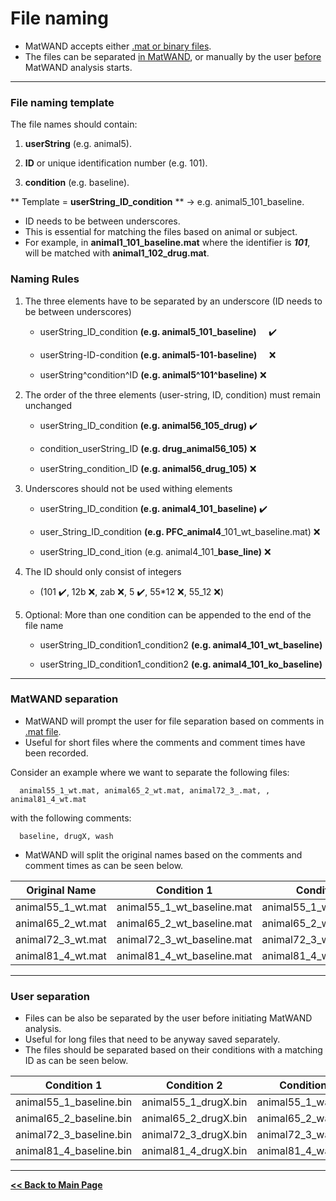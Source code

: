 # File naming
- MatWAND accepts either [.mat or binary files](/Inputs.md). 
- The files can be separated [in MatWAND](#matwand-separation), or manually by the user [before](#user-separation) MatWAND analysis starts.

---

### File naming template
The file names should contain:

1) **userString** (e.g. animal5).

2) **ID** or unique identification number (e.g. 101).

3) **condition** (e.g. baseline).

** Template = **userString_ID_condition** ** -> e.g. animal5\_101_baseline.

- ID needs to be between underscores. 
- This is essential for matching the files based on animal or subject.
- For example, in **animal1\_101_baseline.mat** where the identifier is ***101***, will be matched with  **animal1\_102_drug.mat**.

### Naming Rules
1. The three elements have to be separated by an underscore (ID needs to be between underscores)

      * userString_ID_condition **(e.g. animal5\_101_baseline)** &nbsp;&nbsp;&nbsp; :heavy_check_mark: 
      
      * userString-ID-condition **(e.g. animal5-101-baseline)**  &nbsp;&nbsp;&nbsp; :x: 
     
      * userString^condition^ID **(e.g. animal5^101^baseline)**  :x: 

2. The order of the three elements (user-string, ID, condition) must remain unchanged

      * userString_ID_condition **(e.g. animal56\_105_drug)** :heavy_check_mark: 
      
      * condition_userString_ID **(e.g. drug\_animal56_105)** :x: 
      
      * userString_condition_ID **(e.g. animal56\_drug_105)** :x:  

3. Underscores should not be used withing elements

      * userString_ID_condition **(e.g. animal4\_101_baseline)** :heavy_check_mark:
      
      * user_String_ID_condition **(e.g. PFC\_animal4**_101_wt_baseline.mat) :x:
      
      * userString_ID_cond_ition (e.g. animal4\_101_**base_line)** :x:
      
4. The ID should only consist of integers

      * (101 :heavy_check_mark:, 12b :x:, zab :x:, 5 :heavy_check_mark:, 55*12 :x:, 55_12 :x:)

5. Optional: More than one condition can be appended to the end of the file name

      * userString_ID_condition1_condition2 **(e.g. animal4\_101_wt_baseline)**
      
      * userString_ID_condition1_condition2 **(e.g. animal4\_101_ko_baseline)**
---

### MatWAND separation

- MatWAND will prompt the user for file separation based on comments in [.mat file](/Inputs.md).
- Useful for short files where the comments and comment times have been recorded.

Consider an example where we want to separate the following files: 

      animal55_1_wt.mat, animal65_2_wt.mat, animal72_3_.mat, , animal81_4_wt.mat
      
with the following comments:
      
      baseline, drugX, wash
      
- MatWAND will split the original names based on the comments and comment times as can be seen below. 

| Original Name | Condition 1 | Condition 2 | Condition 3 |
| ------------- | -------- | ----- | ---- |
| animal55_1_wt.mat | animal55_1_wt_baseline.mat | animal55_1_wt_drugX.mat | animal55_1_wt_wash.mat |
| animal65_2_wt.mat | animal65_2_wt_baseline.mat | animal65_2_wt_drugX.mat | animal65_2_wt_wash.mat |
| animal72_3_wt.mat | animal72_3_wt_baseline.mat | animal72_3_wt_drugX.mat | animal72_3_wt_wash.mat |
| animal81_4_wt.mat | animal81_4_wt_baseline.mat | animal81_4_wt_drugX.mat | animal81_4_wt_wash.mat |
       
---

### User separation

- Files can be also be separated by the user before initiating MatWAND analysis.
- Useful for long files that need to be anyway saved separately.
- The files should be separated based on their conditions with a matching ID as can be seen below.

| Condition 1 | Condition 2 | Condition 3 |
| -------- | ----- | ---- |
| animal55_1_baseline.bin | animal55_1_drugX.bin | animal55_1_wash.bin |
| animal65_2_baseline.bin | animal65_2_drugX.bin | animal65_2_wash.bin |
| animal72_3_baseline.bin | animal72_3_drugX.bin | animal72_3_wash.bin |
| animal81_4_baseline.bin | animal81_4_drugX.bin | animal81_4_wash.bin |

---

**[<< Back to Main Page](/index.md)**
